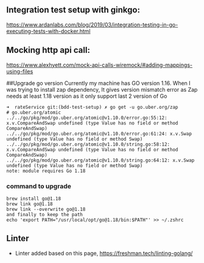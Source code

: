 ## Integration test setup with ginkgo:
https://www.ardanlabs.com/blog/2019/03/integration-testing-in-go-executing-tests-with-docker.html

## Mocking http api call:
https://www.alexhyett.com/mock-api-calls-wiremock/#adding-mappings-using-files


##Upgrade go version
Currently my machine has GO version 1.16. When I was trying to install zap dependency, It gives version  mismatch error as Zap needs at least 1.18 version as it only support last 2 version of Go
```
➜  rateService git:(bdd-test-setup) ✗ go get -u go.uber.org/zap
# go.uber.org/atomic
../../go/pkg/mod/go.uber.org/atomic@v1.10.0/error.go:55:12: x.v.CompareAndSwap undefined (type Value has no field or method CompareAndSwap)
../../go/pkg/mod/go.uber.org/atomic@v1.10.0/error.go:61:24: x.v.Swap undefined (type Value has no field or method Swap)
../../go/pkg/mod/go.uber.org/atomic@v1.10.0/string.go:58:12: x.v.CompareAndSwap undefined (type Value has no field or method CompareAndSwap)
../../go/pkg/mod/go.uber.org/atomic@v1.10.0/string.go:64:12: x.v.Swap undefined (type Value has no field or method Swap)
note: module requires Go 1.18
```

### command to upgrade
```
brew install go@1.18
brew link go@1.18
brew link --overwrite go@1.18
and finally to keep the path
echo 'export PATH="/usr/local/opt/go@1.18/bin:$PATH"' >> ~/.zshrc
```

## Linter
* Linter added based on this page, https://freshman.tech/linting-golang/

